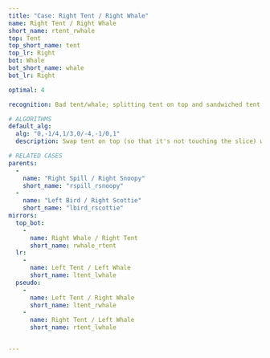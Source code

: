 ```yaml
---
title: "Case: Right Tent / Right Whale"
name: Right Tent / Right Whale
short_name: rtent_rwhale
top: Tent
top_short_name: tent
top_lr: Right
bot: Whale
bot_short_name: whale
bot_lr: Right

optimal: 4

recognition: Bad tent/whale; splitting tent on top and sandwiched tent on bottom breaks squareshape.

# ALGORITHMS
default_alg:
  alg: "0,-1/4,1/3,0/-4,-1/0,1"
  description: Swap tent on top (so that it's not touching the slice) with same-colored spill on bottom (keeping shell on DL) to form spill/snoopy.

# RELATED CASES
parents:
  -
    name: "Right Spill / Right Snoopy"
    short_name: "rspill_rsnoopy"
  -
    name: "Left Bird / Right Scottie"
    short_name: "lbird_rscottie"
mirrors:
  top_bot:
    -
      name: Right Whale / Right Tent
      short_name: rwhale_rtent
  lr:
    -
      name: Left Tent / Left Whale
      short_name: ltent_lwhale
  pseudo:
    -
      name: Left Tent / Right Whale
      short_name: ltent_rwhale
    -
      name: Right Tent / Left Whale
      short_name: rtent_lwhale


---
```


